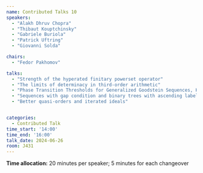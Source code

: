 ```yaml
---
name: Contributed Talks 10
speakers: 
  - "Alakh Dhruv Chopra"
  - "Thibaut Kouptchinsky"
  - "Gabriele Buriola"
  - "Patrick Uftring"
  - "Giovanni Solda"

chairs:
  - "Fedor Pakhomov"

talks: 
  - "Strength of the hyperated finitary powerset operator"
  - "The limits of determinacy in third-order arithmetic"
  - "Phase Transition Thresholds for Generalized Goodstein Sequences, Hydra Games and Ackermannian Functions."
  - "Sequences with gap condition and binary trees with ascending labels"
  - "Better quasi-orders and iterated ideals"


categories:
  - Contributed Talk
time_start: '14:00'
time_end: '16:00'
talk_date: 2024-06-26
room: J431
---
```

**Time allocation:** 20 minutes per speaker; 5 minutes for each changeover
